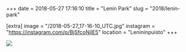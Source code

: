 +++
date = 2018-05-27 17:16:10
title = "Lenin Park"
slug = "2018/lenin-park"

[extra]
image = "/2018-05-27_17-16-10_UTC.jpg"
instagram = "https://instagram.com/p/BjSfcoNjlE5"
location = "Lenininpuisto"
+++

<img src="/2018-05-27_17-16-10_UTC.jpg" />
